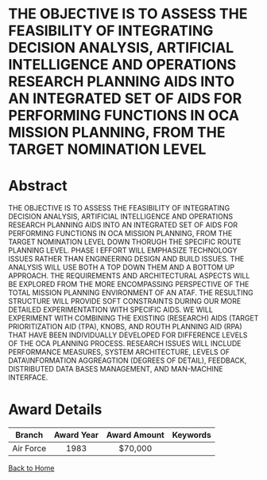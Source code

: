 
THE OBJECTIVE IS TO ASSESS THE FEASIBILITY OF INTEGRATING DECISION ANALYSIS, ARTIFICIAL INTELLIGENCE AND OPERATIONS RESEARCH PLANNING AIDS INTO AN INTEGRATED SET OF AIDS FOR PERFORMING FUNCTIONS IN OCA MISSION PLANNING, FROM THE TARGET NOMINATION LEVEL
============================================================================================================================================================================================================================================================

# Abstract


THE OBJECTIVE IS TO ASSESS THE FEASIBILITY OF INTEGRATING DECISION ANALYSIS, ARTIFICIAL INTELLIGENCE AND OPERATIONS RESEARCH PLANNING AIDS INTO AN INTEGRATED SET OF AIDS FOR PERFORMING FUNCTIONS IN OCA MISSION PLANNING, FROM THE TARGET NOMINATION LEVEL DOWN THORUGH THE SPECIFIC ROUTE PLANNING LEVEL. PHASE I EFFORT WILL EMPHASIZE TECHNOLOGY ISSUES RATHER THAN ENGINEERING DESIGN AND BUILD ISSUES. THE ANALYSIS WILL USE BOTH A TOP DOWN THEM AND A BOTTOM UP APPROACH. THE REQUIREMENTS AND ARCHITECTURAL ASPECTS WILL BE EXPLORED FROM THE MORE ENCOMPASSING PERSPECTIVE OF THE TOTAL MISSION PLANNING ENVIRONMENT OF AN ATAF. THE RESULTING STRUCTURE WILL PROVIDE SOFT CONSTRAINTS DURING OUR MORE DETAILED EXPERIMENTATION WITH SPECIFIC AIDS. WE WILL EXPERIMENT WITH COMBINING THE EXISTING (RESEARCH) AIDS (TARGET PRIORITIZATION AID (TPA), KNOBS, AND ROUTH PLANNING AID (RPA) THAT HAVE BEEN INDIVIDUALLY DEVELOPED FOR DIFFERENCE LEVELS OF THE OCA PLANNING PROCESS. RESEARCH ISSUES WILL INCLUDE PERFORMANCE MEASURES, SYSTEM ARCHITECTURE, LEVELS OF DATA\INFORMATION AGGREAGTION (DEGREES OF DETAIL), FEEDBACK, DISTRIBUTED DATA BASES MANAGEMENT, AND MAN-MACHINE INTERFACE.  

# Award Details

|Branch|Award Year|Award Amount|Keywords|
| :---: | :---: | :---: | :---: |
|Air Force|1983|$70,000||
  
  


[Back to Home](https://github.com/chrischow/dod_sbir_awards#298)